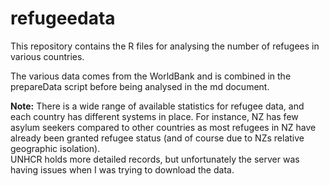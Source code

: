 # refugeedata

This repository contains the R files for analysing the number of refugees in various countries.

The various data comes from the WorldBank and is combined in the prepareData script before being analysed in the md document.

**Note:** There is a wide range of available statistics for refugee data, and each country has different systems in place.  For instance, NZ has few asylum seekers compared to other countries as most refugees in NZ have already been granted refugee status (and of course due to NZs relative geographic isolation).  
UNHCR holds more detailed records, but unfortunately the server was having issues when I was trying to download the data.
